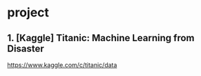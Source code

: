 # project

## 1. [Kaggle] Titanic: Machine Learning from Disaster
https://www.kaggle.com/c/titanic/data
